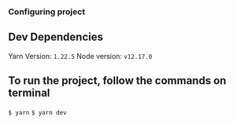 ### Configuring project

## Dev Dependencies

Yarn Version: `1.22.5`
Node version: `v12.17.0`

## To run the project, follow the commands on terminal

`$ yarn`
`$ yarn dev`